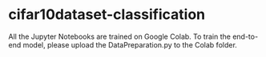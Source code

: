# cifar10dataset-classification

All the Jupyter Notebooks are trained on Google Colab. To train the end-to-end model, please upload the DataPreparation.py to the Colab folder.
